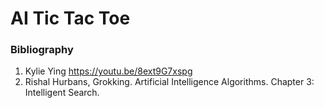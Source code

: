 # AI Tic Tac Toe

### Bibliography
1. Kylie Ying https://youtu.be/8ext9G7xspg
2. Rishal Hurbans, Grokking. Artificial Intelligence Algorithms. Chapter 3: Intelligent Search.


